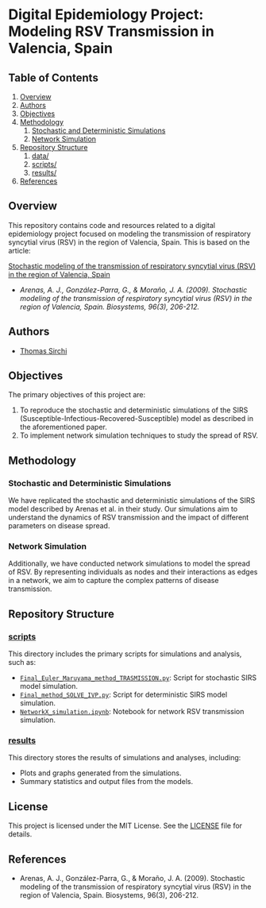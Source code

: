 # Digital Epidemiology Project: Modeling RSV Transmission in Valencia, Spain

## Table of Contents

1. [Overview](#overview)
2. [Authors](#authors)
3. [Objectives](#objectives)
4. [Methodology](#methodology)
    1. [Stochastic and Deterministic Simulations](#stochastic-and-deterministic-simulations)
    2. [Network Simulation](#network-simulation)
5. [Repository Structure](#repository-structure)
    1. [data/](#data)
    2. [scripts/](#scripts)
    3. [results/](#results)
6. [References](#references)

## Overview

This repository contains code and resources related to a digital epidemiology project focused on modeling the transmission of respiratory syncytial virus (RSV) in the region of Valencia, Spain. This is based on the article:

[Stochastic modeling of the transmission of respiratory syncytial virus (RSV) in the region of Valencia, Spain](https://www.sciencedirect.com/science/article/pii/S0303264709000203?casa_token=Pi9KdN2YkoQAAAAA:jB6MoDOZAnZNUfSoHWAzwBoF-XUl3OAGnPCNjJ-x2cIdxCE750DwghZy5-OcctGZ0jaxo7iIiA)

- *Arenas, A. J., González-Parra, G., & Moraño, J. A. (2009). Stochastic modeling of the transmission of respiratory syncytial virus (RSV) in the region of Valencia, Spain. Biosystems, 96(3), 206-212.*

## Authors

- [Thomas Sirchi](https://github.com/Thokas99)

## Objectives

The primary objectives of this project are:

1. To reproduce the stochastic and deterministic simulations of the SIRS (Susceptible-Infectious-Recovered-Susceptible) model as described in the aforementioned paper.
2. To implement network simulation techniques to study the spread of RSV.

## Methodology

### Stochastic and Deterministic Simulations

We have replicated the stochastic and deterministic simulations of the SIRS model described by Arenas et al. in their study. Our simulations aim to understand the dynamics of RSV transmission and the impact of different parameters on disease spread.

### Network Simulation

Additionally, we have conducted network simulations to model the spread of RSV. By representing individuals as nodes and their interactions as edges in a network, we aim to capture the complex patterns of disease transmission.

## Repository Structure
### [scripts](scripts)
This directory includes the primary scripts for simulations and analysis, such as:
- [`Final_Euler_Maruyama_method_TRASMISSION.py`](scripts/Final_Euler_Maruyama_method_TRASMISSION.py): Script for stochastic SIRS model simulation.
- [`Final_method_SOLVE_IVP.py`](scripts/Final_method_SOLVE_IVP.py): Script for deterministic SIRS model simulation.
- [`NetworkX_simulation.ipynb`](scripts/NetworkX_simulation.ipynb): Notebook for network RSV transmission simulation.

### [results](results)
This directory stores the results of simulations and analyses, including:
- Plots and graphs generated from the simulations.
- Summary statistics and output files from the models.

## License

This project is licensed under the MIT License. See the [LICENSE](LICENSE) file for details.

## References

- Arenas, A. J., González-Parra, G., & Moraño, J. A. (2009). Stochastic modeling of the transmission of respiratory syncytial virus (RSV) in the region of Valencia, Spain. Biosystems, 96(3), 206-212.
